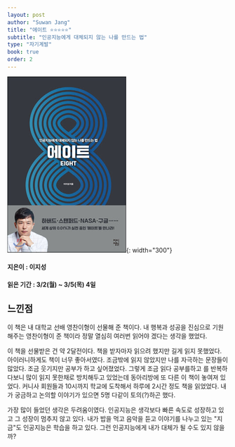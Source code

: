 ```yaml
---
layout: post
author: "Suwan Jang"
title: "에이트 ⭐⭐⭐⭐⭐"
subtitle: "인공지능에게 대체되지 않는 나를 만드는 법"
type: "자기계발"
book: true
order: 2
---
```


![ex_screenshot](./images/eight.jpg){: width="300"}
#### 지은이 : 이지성
#### 읽은 기간 : 3/2(월) ~ 3/5(목) 4일

## 느낀점

이 책은 내 대학교 선배 영찬이형이 선물해 준 책이다. 내 행복과 성공을 진심으로 기원해주는 영찬이형이 준 책이라 정말 열심히 여러번 읽어야 겠다는 생각을 했었다.

이 책을 선물받은 건 약 2달전이다. 책을 받자마자 읽으려 했지만 길게 읽지 못했었다. 아이러니하게도 책이 너무 좋아서였다. 조금밖에 읽지 않았지만 나를 자극하는 문장들이 많았다. 조금 웃기지만 공부가 하고 싶어졌었다. 그렇게 조금 읽다 공부를하고 를 반복하다보니 많이 읽지 못한채로 방치해두고 있었는데 동아리방에 또 다른 이 책이 놓여져 있었다. 커니사 회원들과 10시까지 학교에 도착해서 하루에 2시간 정도 책을 읽었었다. 내가 궁금하고 논의할 이야기가 있으면 5명 다같이 토의(?)하곤 했다.

가장 많이 들었던 생각은 두려움이였다. 인공지능은 생각보다 빠른 속도로 성장하고 있고 그 성장이 멈추지 않고 있다. 내가 밥을 먹고 음악을 듣고 이야기를 나누고 있는 "지금"도 인공지능은 학습을 하고 있다. 그런 인공지능에게 내가 대체가 될 수도 있지 않을까?
